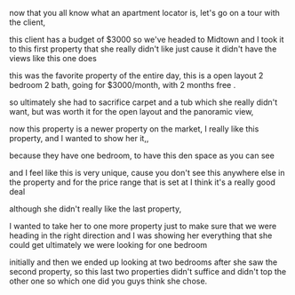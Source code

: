 <!-- 既然你们都知道公寓定位专员是做什么的了，那咱们就和客户一起去实地看看（公寓）吧。
“now that” 是一个从属连词，引导原因状语从句， 表示 “既然；由于”，通常用于引导一个新出现的情况或已知的事实，且该情况与主句的内容有因果关系。
apartment 的读音：英 [əˈpɑːtmənt]，美 [əˈpɑːrtmənt] 。该词主要用作名词，常见释义为 “公寓套房” 
“locator”: 定位者；查找者：从事定位或查找工作的人.
“go on a tour” 常见的意思为 “去旅行；进行游览” ，强调有组织、有计划地到各处参观、观光。
 -->
now that you all know what an apartment locator is, let's go on a tour with the client,

<!-- 这位客户的预算是 3000 美元，所以我们前往了市中心商业区（Midtown），我带她看了第一处房产，但她不太喜欢，仅仅是因为那处房产没有像这一处这样的景观。
“headed to” 是 “head to” 的过去式，前往；朝…… 方向行进：表示朝着某个地点移动，强调动作的方向性。
“Midtown” 的音标：英 [ˈmɪdtaʊn]；美 [ˈmɪdtaʊn] 它常见的翻译为 “市中心区；商业区” ，一般指城市中处于中心位置，商业活动较为集中的区域。
“took it to” 是 “take it to” 的过去式，带…… 到（某地）：“it” 指代具体的人或事物，“take...to...” 这个短语基本意思是把某人或某物从一个地方带到另一个地方。
“property” 常见词性为名词，音标：英 [ˈprɒpəti]；美 [ˈprɑːpərti] 房产；不动产：指土地、房屋等固定资产。
 -->
this client has a budget of $3000 so we've headed to Midtown and I took it to this first property that she really didn't like just cause it didn't have the views like this one does

<!-- 这是一整天看下来最受欢迎的房产。这是套开放式布局的两居室两卫公寓，月租 3000 美元，还赠送两个月免租期。 
“going for” 意思是 “售价为；要价” ，常用来表明商品或服务的价格。
-->
this was the favorite property of the entire day, this is a open layout 2 bedroom 2 bath, going for $3000/month, with 2 months free .

<!-- 所以最终，她不得不放弃地毯和浴缸，这其实并非她所愿，但考虑到开放式布局和全景视野，这样的牺牲还是值得的。
“ultimately” 的音标：英 [ˈʌltɪmətli]；美 [ˈʌltɪmətli]它是副词，常见翻译为 “最终；最后；归根结底；根本上” ，在句子中常用来强调经过一系列事件、过程或考虑之后，最终出现的情况或得出的结论。
“sacrifice” 的音标：英 [ˈsækrɪfaɪs]；美 [ˈsækrɪfaɪs] 牺牲；舍弃.
“but was worth it” 常见的意思是 “但这是值得的” ，它是一个省略句，完整表述可能是 “but it was worth it”，“it” 指代前文提到的做出牺牲、付出代价等行为 。
“panoramic” 的音标：英 [ˌpænəˈræmɪk]；美 [ˌpænəˈræmɪk]意为 “全景的；远景的；全貌的”，常用来描述能够展示广阔范围、完整场景或全方位视角的事物
 -->
so ultimately she had to sacrifice carpet and a tub which she really didn't want, but was worth it for the open layout and the panoramic view, 

<!-- 这套房产是市场上较新的房源。我真的很喜欢它，所以想展示给她看。
 -->
now this property is a newer property on the market, I really like this property, and I wanted to show her it,,

<!-- 正如你所见，因为它们（指这类房型）有一间卧室，还有这样一个小书房空间。
“den” 常见词性为名词，音标：英 [den]；美 [den] ，（家中的）私室，书房：指家中较为私密、安静，用于阅读、工作、休闲等的房间。
“to have” 表示 “拥有”用于描述某人或某物占有、持有或具备某些东西
 -->
because they have one bedroom, to have this den space as you can see 

<!-- 我觉得这非常独特，因为在其他房产中你看不到这样的设计，而且就设定的价格区间而言，我认为这真的很划算。
“good deal” 划算的交易；物美价廉：描述购买行为时，意味着以合理甚至低廉的价格获得了优质商品或服务
 -->
and I feel like this is very unique, cause you don't see this anywhere else in the property and for the price range that is set at I think it's a really good deal 
<!-- 虽然她并不是很喜欢上一处房产。 -->
although she didn't really like the last property, 

<!-- 我想再带她去看一处房产，只是为了确保我们找房的方向是正确的，并且让她看到所有她最终可能得到的选择。毕竟我们当时找的是一居室。
ultimately 的音标：英 [ˈʌltɪmətli]，美 [ˈʌltɪmətli] 它是副词，常见的翻译为 “最终；最后；归根结底；根本上” 。常强调经过一系列过程、思考或事件后，最终出现的情况或得出的结论 。
 -->
I wanted to take her to one more property just to make sure that we were heading in the right direction and I was showing her everything that she could get ultimately we were looking for one bedroom 

<!-- 最初，我们在找一居室的公寓，在她看过第二处房产后，我们最后开始看两居室的。所以，这最后两处房产没能满足需求，也没有比另一处更好。那么，你们觉得她选了哪一处呢？

 -->
initially and then we ended up looking at two bedrooms after she saw the second property, so this last two properties didn't suffice and didn't top the other one so which one did you guys think she chose.